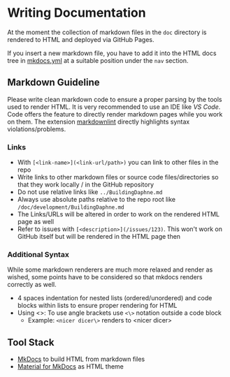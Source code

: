 <!--
Copyright 2021 The DAPHNE Consortium

Licensed under the Apache License, Version 2.0 (the "License");
you may not use this file except in compliance with the License.
You may obtain a copy of the License at

    http://www.apache.org/licenses/LICENSE-2.0

Unless required by applicable law or agreed to in writing, software
distributed under the License is distributed on an "AS IS" BASIS,
WITHOUT WARRANTIES OR CONDITIONS OF ANY KIND, either express or implied.
See the License for the specific language governing permissions and
limitations under the License.
-->

# Writing Documentation

At the moment the collection of markdown files in the `doc` directory is rendered to HTML and deployed via GitHub Pages.

If you insert a new markdown file, you have to add it into the HTML docs tree in [mkdocs.yml](/mkdocs.yml) at a suitable position under the `nav` section.

## Markdown Guideline

Please write clean markdown code to ensure a proper parsing by the tools used to render HTML. It is very recommended to use an IDE like *VS Code*. Code offers the feature to directly render markdown pages while you work on them. The extension [markdownlint](https://marketplace.visualstudio.com/items?itemName=DavidAnson.vscode-markdownlint) directly highlights syntax violations/problems.

### Links

* With `[<link-name>](<link-url/path>)` you can link to other files in the repo
* Write links to other markdown files or source code files/directories so that they work locally / in the GitHub repository
* Do not use relative links like `../BuildingDaphne.md`
* Always use absolute paths relative to the repo root like `/doc/development/BuildingDaphne.md`
* The Links/URLs will be altered in order to work on the rendered HTML page as well
* Refer to issues with `[<description>](/issues/123)`. This won't work on GitHub itself but will be rendered in the HTML page then

### Additional Syntax

While some markdown renderers are much more relaxed and render as wished, some points have to be considered so that mkdocs renders correctly as well.

* 4 spaces indentation for nested lists (ordered/unordered) and code blocks within lists to ensure proper rendering for HTML
* Using <\>: To use angle brackets use `<\>` notation outside a code block
    * Example: `<nicer dicer\>` renders to <nicer dicer\>

## Tool Stack

* [MkDocs](https://www.mkdocs.org/) to build HTML from markdown files
* [Material for MkDocs](https://squidfunk.github.io/mkdocs-material/) as HTML theme
